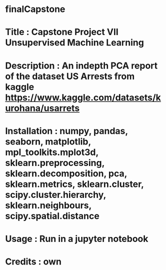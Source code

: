 # finalCapstone

# Title : Capstone Project VII Unsupervised Machine Learning

# Description : An indepth PCA report of the dataset US Arrests from kaggle https://www.kaggle.com/datasets/kurohana/usarrets

# Installation : numpy, pandas, seaborn, matplotlib, mpl_toolkits.mplot3d, sklearn.preprocessing, sklearn.decomposition, pca, sklearn.metrics, sklearn.cluster, scipy.cluster.hierarchy, sklearn.neighbours, scipy.spatial.distance

# Usage : Run in a jupyter notebook

# Credits : own
